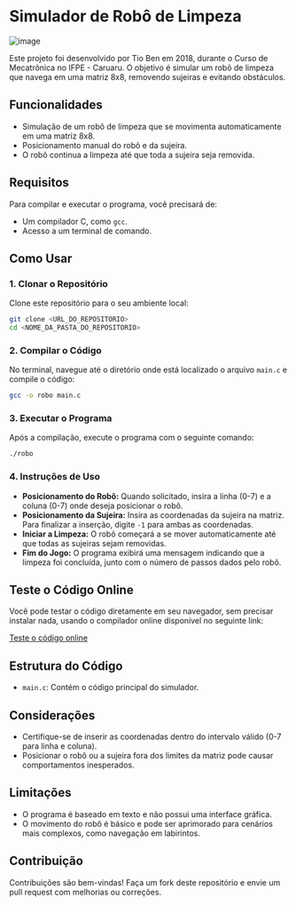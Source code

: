 # Simulador de Robô de Limpeza

![image](https://github.com/user-attachments/assets/0fcc85af-f490-45ec-9234-7ea689f24255)


Este projeto foi desenvolvido por Tio Ben em 2018, durante o Curso de Mecatrônica no IFPE - Caruaru. O objetivo é simular um robô de limpeza que navega em uma matriz 8x8, removendo sujeiras e evitando obstáculos.

## Funcionalidades

- Simulação de um robô de limpeza que se movimenta automaticamente em uma matriz 8x8.
- Posicionamento manual do robô e da sujeira.
- O robô continua a limpeza até que toda a sujeira seja removida.

## Requisitos

Para compilar e executar o programa, você precisará de:

- Um compilador C, como `gcc`.
- Acesso a um terminal de comando.

## Como Usar

### 1. Clonar o Repositório

Clone este repositório para o seu ambiente local:

```bash
git clone <URL_DO_REPOSITORIO>
cd <NOME_DA_PASTA_DO_REPOSITORIO>
```

### 2. Compilar o Código

No terminal, navegue até o diretório onde está localizado o arquivo `main.c` e compile o código:

```bash
gcc -o robo main.c
```

### 3. Executar o Programa

Após a compilação, execute o programa com o seguinte comando:

```bash
./robo
```

### 4. Instruções de Uso

- **Posicionamento do Robô:** Quando solicitado, insira a linha (0-7) e a coluna (0-7) onde deseja posicionar o robô.
- **Posicionamento da Sujeira:** Insira as coordenadas da sujeira na matriz. Para finalizar a inserção, digite `-1` para ambas as coordenadas.
- **Iniciar a Limpeza:** O robô começará a se mover automaticamente até que todas as sujeiras sejam removidas.
- **Fim do Jogo:** O programa exibirá uma mensagem indicando que a limpeza foi concluída, junto com o número de passos dados pelo robô.

## Teste o Código Online

Você pode testar o código diretamente em seu navegador, sem precisar instalar nada, usando o compilador online disponível no seguinte link:

<a href="https://onlinegdb.com/y1a37KABg" target="_blank">Teste o código online</a>

## Estrutura do Código

- `main.c`: Contém o código principal do simulador.

## Considerações

- Certifique-se de inserir as coordenadas dentro do intervalo válido (0-7 para linha e coluna).
- Posicionar o robô ou a sujeira fora dos limites da matriz pode causar comportamentos inesperados.

## Limitações

- O programa é baseado em texto e não possui uma interface gráfica.
- O movimento do robô é básico e pode ser aprimorado para cenários mais complexos, como navegação em labirintos.

## Contribuição

Contribuições são bem-vindas! Faça um fork deste repositório e envie um pull request com melhorias ou correções.
